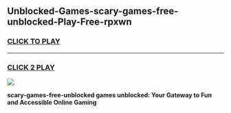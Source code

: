 
## Unblocked-Games-scary-games-free-unblocked-Play-Free-rpxwn
<h3>
<a href="https://premium76.site?title=scary-games-free-unblocked&ref=18A1">CLICK TO PLAY</a></h3>
<hr>

<h3>
<a href="https://premium76.site?title=scary-games-free-unblocked&ref=18A1">CLICK 2 PLAY</a>
  
</h3>

<a href="https://premium76.site?title=scary-games-free-unblocked&ref=18A1"><img src="https://clearcache.store/games.png"></a>


**scary-games-free-unblocked games unblocked: Your Gateway to Fun and Accessible Online Gaming**

